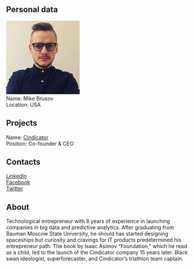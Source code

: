 ## Personal data
![mike brusov photo](photo/mike_brusov.jpg)  
Name:   Mike Brusov  
Location: USA
## Projects 
Name: [Cindicator](../projects/cindicator.md)  
Position: Co-founder & CEO
## Contacts
[LinkedIn](https://www.linkedin.com/in/mike-brusov/)     
[Facebook](https://www.facebook.com/mikhail.brusov)   
[Twitter](https://twitter.com/mikebrusov)
## About
Technological entrepreneur with 8 years of experience in launching companies in big data and predictive analytics. After graduating from Bauman Moscow State University, he should has started designing spaceships but curiosity and cravings for IT products predetermined his entrepreneur path. The book by Isaac Asimov “Foundation,” which he read as a child, led to the launch of the Cindicator company 15 years later. Black swan ideologist, superforecaster, and Cindicator’s triathlon team captain.
